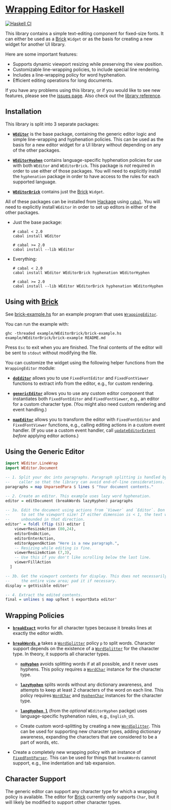 # [Wrapping Editor for Haskell][home]

[![Haskell CI](https://github.com/ta0kira/wrapping-editor/workflows/Haskell%20CI/badge.svg)](https://github.com/ta0kira/wrapping-editor)

This library contains a simple text-editing component for fixed-size fonts. It
can either be used as a [Brick][brick] `Widget` or as the basis for creating a
new widget for another UI library.

Here are some important features:

- Supports dynamic viewport resizing while preserving the view position.
- Customizable line-wrapping policies, to include special line rendering.
- Includes a line-wrapping policy for word hyphenation.
- Efficient editing operations for long documents.

If you have any problems using this library, or if you would like to see new
features, please see the [issues page][issues]. Also check out the
[library reference][library-doc].

## Installation

This library is split into 3 separate packages:

- [**`WEditor`**][WEditor] is the base package, containing the generic editor
  logic and simple line-wrapping and hyphenation policies. This can be used as
  the basis for a new editor widget for a UI library without depending on any of
  the other packages.

- [**`WEditorHyphen`**][WEditorHyphen] contains language-specific hyphenation
  policies for use with both `WEditor` and `WEditorBrick`. This package is *not*
  required in order to use either of those packages. You will need to explicitly
  install the `hyphenation` package in order to have access to the rules for
  each supported language.

- [**`WEditorBrick`**][WEditorBrick] contains just the [Brick][brick] `Widget`.

All of these packages can be installed from [Hackage][hackage] using
[`cabal`][cabal]. You will need to explicitly install `WEditor` in order to set
up editors in either of the other packages.

- Just the base package:

  ```shell
  # cabal < 2.0
  cabal install WEditor

  # cabal >= 2.0
  cabal install --lib WEditor
  ```

- Everything:

  ```shell
  # cabal < 2.0
  cabal install WEditor WEditorBrick hyphenation WEditorHyphen

  # cabal >= 2.0
  cabal install --lib WEditor WEditorBrick hyphenation WEditorHyphen
  ```

## Using with [Brick][brick]

See [brick-example.hs][brick-example.hs] for an example program that uses
[`WrappingEditor`][WrappingEditor].

You can run the example with:

```shell
ghc -threaded example/WEditorBrick/brick-example.hs
example/WEditorBrick/brick-example README.md
```

Press `Esc` to exit when you are finished. The final contents of the editor will
be sent to `stdout` without modifying the file.

You can customize the widget using the following helper functions from the
`WrappingEditor` module:

- [**`doEditor`**][doEditor] allows you to use `FixedFontEditor` and
  `FixedFontViewer` functions to extract info from the editor, e.g., for custom
  rendering.

- [**`genericEditor`**][genericEditor] allows you to use any custom editor
  component that instantiates both `FixedFontEditor` and `FixedFontViewer`,
  e.g., an editor for a custom character type. (You might also need custom
  rendering and event handling.)

- [**`mapEditor`**][mapEditor] allows you to transform the editor with
  `FixedFontEditor` and `FixedFontViewer` functions, e.g., calling editing
  actions in a custom event handler. (If you use a custom event handler, call
  [`updateEditorExtent`][updateEditorExtent] *before* applying editor actions.)

## Using the Generic Editor

```haskell
import WEditor.LineWrap
import WEditor.Document

-- 1. Split your doc into paragraphs. Paragraph splitting is handled by the
--    caller so that the library can avoid end-of-line considerations.
paragraphs = map UnparsedPara $ lines $ "Your document contents."

-- 2. Create an editor. This example uses lazy word hyphenation.
editor = editDocument (breakWords lazyHyphen) paragraphs

-- 3a. Edit the document using actions from `Viewer` and `Editor`. Don't forget
--     to set the viewport size! If either dimension is < 1, the text will be
--     unbounded in that direction.
editor' = foldl (flip ($)) editor [
    viewerResizeAction (80,24),
    editorEndAction,
    editorEnterAction,
    editorAppendAction "Here is a new paragraph.",
    -- Resizing while editing is fine.
    viewerResizeAction (7,3),
    -- Use this if you don't like scrolling below the last line.
    viewerFillAction
  ]

-- 3b. Get the viewport contents for display. This does not necessarily fill up
--     the entire view area; pad it if necessary.
display = getVisible editor'

-- 4. Extract the edited contents.
final = unlines $ map upText $ exportData editor'
```

## Wrapping Policies

- [**`breakExact`**][breakExact] works for all character types because it breaks
  lines at exactly the editor width.

- [**`breakWords p`**][breakWords] takes a [`WordSplitter`][WordSplitter] policy
  `p` to split words. Character support depends on the existence of a
  [`WordSplitter`][WordSplitter] for the character type. In theory, it supports
  all character types.

  - [**`noHyphen`**][noHyphen] avoids splitting words if at all possible, and it
    never uses hyphens. This policy requires a [`WordChar`][WordChar] instance
    for the character type.

  - [**`lazyHyphen`**][lazyHyphen] splits words without any dictionary
    awareness, and attempts to keep at least 2 characters of the word on each
    line. This policy requires [`WordChar`][WordChar] and
    [`HyphenChar`][HyphenChar] instances for the character type.

  - [**`langHyphen l`**][langHyphen] (from the *optional* `WEditorHyphen`
    packge) uses language-specific hyphenation rules, e.g., `English_US`.

  - Create custom word-splitting by creating a new
    [`WordSplitter`][WordSplitter]. This can be used for supporting new
    character types, adding dictionary awareness, expanding the characters that
    are considered to be a part of words, etc.

- Create a completely new wrapping policy with an instance of
  [`FixedFontParser`][FixedFontParser]. This can be used for things that
  `breakWords` cannot support, e.g., line indentation and tab expansion.

## Character Support

The generic editor can support any character type for which a wrapping policy is
available. The editor for [Brick][brick] currently only supports `Char`, but it
will likely be modified to support other character types.

[brick]: https://github.com/jtdaugherty/brick
[brick-example.hs]: https://github.com/ta0kira/wrapping-editor/blob/master/example/WEditorBrick/brick-example.hs
[cabal]: https://www.haskell.org/cabal/#install-upgrade
[ghc]: https://www.haskell.org/ghc/
[hackage]: http://hackage.haskell.org
[hackage-WEditor]: http://hackage.haskell.org/package/WEditor
[hackage-WEditorBrick]: http://hackage.haskell.org/package/WEditorBrick
[home]: https://github.com/ta0kira/wrapping-editor
[issues]: https://github.com/ta0kira/wrapping-editor/issues
[library-doc]: https://ta0kira.github.io/wrapping-editor/library

[WEditor]: http://hackage.haskell.org/package/WEditor
[WEditorBrick]: http://hackage.haskell.org/package/WEditorBrick
[WEditorHyphen]: http://hackage.haskell.org/package/WEditorHyphen

[FixedFontParser]: https://ta0kira.github.io/wrapping-editor/library/WEditor-Base-Parser.html#t:FixedFontParser
[HyphenChar]: https://ta0kira.github.io/wrapping-editor/library/WEditor-Base-Char.html#t:HyphenChar
[WordChar]: https://ta0kira.github.io/wrapping-editor/library/WEditor-Base-Char.html#t:WordChar
[WordSplitter]: https://ta0kira.github.io/wrapping-editor/library/WEditor-LineWrap.html#t:WordSplitter
[WrappingEditor]: https://ta0kira.github.io/wrapping-editor/library/WEditorBrick-WrappingEditor.html#t:WrappingEditor
[breakExact]: https://ta0kira.github.io/wrapping-editor/library/WEditor-LineWrap.html#v:breakExact
[breakWords]: https://ta0kira.github.io/wrapping-editor/library/WEditor-LineWrap.html#v:breakWords
[doEditor]: https://ta0kira.github.io/wrapping-editor/library/WEditorBrick-WrappingEditor.html#v:doEditor
[genericEditor]: https://ta0kira.github.io/wrapping-editor/library/WEditorBrick-WrappingEditor.html#v:genericEditor
[langHyphen]: https://ta0kira.github.io/wrapping-editor/library/WEditorHyphen-LangHyphen.html#v:langHyphen
[lazyHyphen]:  https://ta0kira.github.io/wrapping-editor/library/WEditor-LineWrap.html#v:lazyHyphen
[mapEditor]: https://ta0kira.github.io/wrapping-editor/library/WEditorBrick-WrappingEditor.html#v:mapEditor
[noHyphen]: https://ta0kira.github.io/wrapping-editor/library/WEditor-LineWrap.html#v:noHyphen
[updateEditorExtent]: https://ta0kira.github.io/wrapping-editor/library/WEditorBrick-WrappingEditor.html#v:updateEditorExtent
